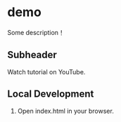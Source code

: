 # demo
Some description！

## Subheader

Watch tutorial on YouTube.

## Local Development

1. Open index.html in your browser.